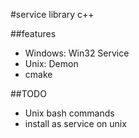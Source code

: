 #service library c++

##features
* Windows: Win32 Service
* Unix: Demon
* cmake

##TODO
* Unix bash commands
* install as service on unix
